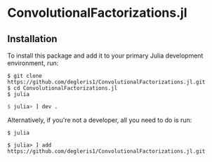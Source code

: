 # ConvolutionalFactorizations.jl


## Installation

To install this package and add it to your primary Julia development environment, run:

```
$ git clone https://github.com/degleris1/ConvolutionalFactorizations.jl.git
$ cd ConvolutionalFactorizations.jl
$ julia
```

```julia
$ julia> ] dev .
```

Alternatively, if you're not a developer, all you need to do is run:

```
$ julia
```

```
$ julia> ] add https://github.com/degleris1/ConvolutionalFactorizations.jl.git
```